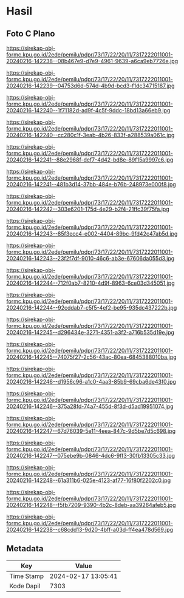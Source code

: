 # Hasil

## Foto C Plano

https://sirekap-obj-formc.kpu.go.id/2ede/pemilu/pdpr/73/17/22/20/11/7317222011001-20240216-142238--08b467e9-d7e9-4961-9639-a6ca9eb7726e.jpg

https://sirekap-obj-formc.kpu.go.id/2ede/pemilu/pdpr/73/17/22/20/11/7317222011001-20240216-142239--04753d6d-574d-4b9d-bcd3-f1dc34715187.jpg

https://sirekap-obj-formc.kpu.go.id/2ede/pemilu/pdpr/73/17/22/20/11/7317222011001-20240216-142240--1f71182d-ad9f-4c5f-9ddc-18bd13a66eb9.jpg

https://sirekap-obj-formc.kpu.go.id/2ede/pemilu/pdpr/73/17/22/20/11/7317222011001-20240216-142240--cc280c1f-3eab-4b26-833f-a288539a061c.jpg

https://sirekap-obj-formc.kpu.go.id/2ede/pemilu/pdpr/73/17/22/20/11/7317222011001-20240216-142241--88e2968f-def7-4d42-bd8e-89f15a9997c6.jpg

https://sirekap-obj-formc.kpu.go.id/2ede/pemilu/pdpr/73/17/22/20/11/7317222011001-20240216-142241--481b3d14-37bb-484e-b76b-248973e000f8.jpg

https://sirekap-obj-formc.kpu.go.id/2ede/pemilu/pdpr/73/17/22/20/11/7317222011001-20240216-142242--303e6201-175d-4e29-b2f4-21ffc39f75fa.jpg

https://sirekap-obj-formc.kpu.go.id/2ede/pemilu/pdpr/73/17/22/20/11/7317222011001-20240216-142243--85f3ecc4-e002-4404-89bc-9fd42c47ab5d.jpg

https://sirekap-obj-formc.kpu.go.id/2ede/pemilu/pdpr/73/17/22/20/11/7317222011001-20240216-142243--23f2f7df-9010-46c6-ab3e-67606da055d3.jpg

https://sirekap-obj-formc.kpu.go.id/2ede/pemilu/pdpr/73/17/22/20/11/7317222011001-20240216-142244--712f0ab7-8210-4d9f-8963-6ce03d345051.jpg

https://sirekap-obj-formc.kpu.go.id/2ede/pemilu/pdpr/73/17/22/20/11/7317222011001-20240216-142244--92cddab7-c5f5-4ef2-be95-935dc437222b.jpg

https://sirekap-obj-formc.kpu.go.id/2ede/pemilu/pdpr/73/17/22/20/11/7317222011001-20240216-142245--d296434e-3271-4351-a3f2-a716b535d19e.jpg

https://sirekap-obj-formc.kpu.go.id/2ede/pemilu/pdpr/73/17/22/20/11/7317222011001-20240216-142245--74075f27-2c56-43ac-80ea-6845388010ba.jpg

https://sirekap-obj-formc.kpu.go.id/2ede/pemilu/pdpr/73/17/22/20/11/7317222011001-20240216-142246--d1956c96-a1c0-4aa3-85b9-69cba6de43f0.jpg

https://sirekap-obj-formc.kpu.go.id/2ede/pemilu/pdpr/73/17/22/20/11/7317222011001-20240216-142246--375a28fd-74a7-455d-8f3d-d5ad19951074.jpg

https://sirekap-obj-formc.kpu.go.id/2ede/pemilu/pdpr/73/17/22/20/11/7317222011001-20240216-142247--67d76039-5e11-4eea-847c-9d5be7d5c698.jpg

https://sirekap-obj-formc.kpu.go.id/2ede/pemilu/pdpr/73/17/22/20/11/7317222011001-20240216-142247--075ebe9b-0846-4dc6-9ff3-30fb13305c33.jpg

https://sirekap-obj-formc.kpu.go.id/2ede/pemilu/pdpr/73/17/22/20/11/7317222011001-20240216-142248--61a311b6-025e-4123-af77-16f80f2202c0.jpg

https://sirekap-obj-formc.kpu.go.id/2ede/pemilu/pdpr/73/17/22/20/11/7317222011001-20240216-142248--f5fb7209-9390-4b2c-8deb-aa39264afeb5.jpg

https://sirekap-obj-formc.kpu.go.id/2ede/pemilu/pdpr/73/17/22/20/11/7317222011001-20240216-142238--c68cdd13-9d20-4bff-a03d-ff4ea478d569.jpg


## Metadata

| Key        | Value               |
| ---------- | ------------------- |
| Time Stamp | 2024-02-17 13:05:41 |
| Kode Dapil | 7303                |



